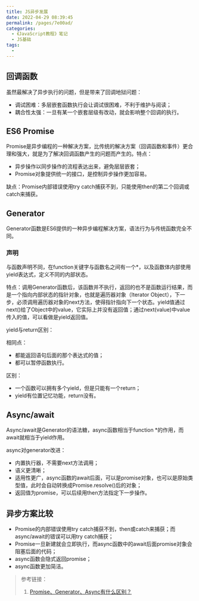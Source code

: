 ```yaml
---
title: JS异步发展
date: 2022-04-29 08:39:45
permalink: /pages/7e00ad/
categories:
  - 《JavaScript教程》笔记
  - JS基础
tags:
  - 
---
```

## 回调函数

虽然最解决了异步执行的问题，但是带来了回调地狱问题：
- 调试困难：多层嵌套函数执行会让调试很困难，不利于维护与阅读；
- 耦合性太强：一旦有某一个嵌套层级有改动，就会影响整个回调的执行。

## ES6 Promise

Promise是异步编程的一种解决方案，比传统的解决方案（回调函数和事件）更合理和强大，就是为了解决回调函数产生的问题而产生的。特点：
- 异步操作以同步操作的流程表达出来，避免层层嵌套；
- Promise对象提供统一的接口，是控制异步操作更加容易。

缺点：Promise内部错误使用try catch捕获不到，只能使用then的第二个回调或catch来捕获。

## Generator

Generator函数是ES6提供的一种异步编程解决方案，语法行为与传统函数完全不同。

### 声明

与函数声明不同，在function关键字与函数名之间有一个*，以及函数体内部使用yield表达式，定义不同的内部状态。

特点：调用Generator函数后，该函数并不执行，返回的也不是函数运行结果，而是一个指向内部状态的指针对象，也就是遍历器对象（Iterator Object），下一步，必须调用遍历器对象的next方法，使得指针指向下一个状态。yield值通过next()给了Object中的value，它实际上并没有返回值；通过next(value)中value传入的值，可以看做是yield返回值。

yield与return区别：

相同点：
- 都能返回语句后面的那个表达式的值；
- 都可以暂停函数执行。

区别：
- 一个函数可以拥有多个yield，但是只能有一个return；
- yield有位置记忆功能，return没有。



## Async/await

Async/await是Generator的语法糖，async函数相当于function *的作用，而await就相当于yield作用。

async对generator改进：
- 内置执行器，不需要next方法调用；
- 语义更清晰；
- 适用性更广，async函数的await后面，可以是promise对象，也可以是原始类型值，此时会自动转换成Promise.resolve()后的对象；
- 返回值为promise，可以后续用then方法指定下一步操作。

## 异步方案比较

- Promise的内部错误使用try catch捕获不到，then或catch来捕获；而async/await的错误可以用try catch捕获；
- Promise一旦新建就会立即执行，而async函数中的await后面promise对象会阻塞后面的代码；
- async函数会隐式返回promise；
- async函数更加简洁。



> 参考链接：
> 
> 1. [Promise、Generator、Async有什么区别？](https://juejin.cn/post/7062155174436929550#heading-0)
